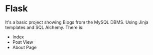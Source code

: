 # Flask
It's a basic project showing Blogs from the MySQL DBMS. Using Jinja templates and SQL Alchemy.
There is:
- Index
- Post View
- About Page

